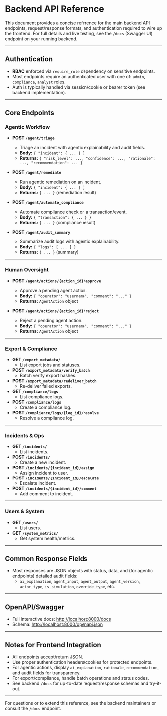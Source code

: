 # Backend API Reference

This document provides a concise reference for the main backend API endpoints, request/response formats, and authentication required to wire up the frontend. For full details and live testing, see the `/docs` (Swagger UI) endpoint on your running backend.

---

## Authentication
- **RBAC** enforced via `require_role` dependency on sensitive endpoints.
- Most endpoints require an authenticated user with one of: `admin`, `compliance`, `analyst` roles.
- Auth is typically handled via session/cookie or bearer token (see backend implementation).

---

## Core Endpoints

### Agentic Workflow
- **POST `/agent/triage`**
  - Triage an incident with agentic explainability and audit fields.
  - **Body:** `{ "incident": { ... } }`
  - **Returns:** `{ "risk_level": ..., "confidence": ..., "rationale": ..., "recommendation": ... }`

- **POST `/agent/remediate`**
  - Run agentic remediation on an incident.
  - **Body:** `{ "incident": { ... } }`
  - **Returns:** `{ ... }` (remediation result)

- **POST `/agent/automate_compliance`**
  - Automate compliance check on a transaction/event.
  - **Body:** `{ "transaction": { ... } }`
  - **Returns:** `{ ... }` (compliance result)

- **POST `/agent/audit_summary`**
  - Summarize audit logs with agentic explainability.
  - **Body:** `{ "logs": [ ... ] }`
  - **Returns:** `{ ... }` (summary)

---

### Human Oversight
- **POST `/agent/actions/{action_id}/approve`**
  - Approve a pending agent action.
  - **Body:** `{ "operator": "username", "comment": "..." }`
  - **Returns:** `AgentAction` object

- **POST `/agent/actions/{action_id}/reject`**
  - Reject a pending agent action.
  - **Body:** `{ "operator": "username", "comment": "..." }`
  - **Returns:** `AgentAction` object

---

### Export & Compliance
- **GET `/export_metadata/`**
  - List export jobs and statuses.
- **POST `/export_metadata/verify_batch`**
  - Batch verify export hashes.
- **POST `/export_metadata/redeliver_batch`**
  - Re-deliver failed exports.
- **GET `/compliance/logs`**
  - List compliance logs.
- **POST `/compliance/logs`**
  - Create a compliance log.
- **POST `/compliance/logs/{log_id}/resolve`**
  - Resolve a compliance log.

---

### Incidents & Ops
- **GET `/incidents/`**
  - List incidents.
- **POST `/incidents/`**
  - Create a new incident.
- **POST `/incidents/{incident_id}/assign`**
  - Assign incident to user.
- **POST `/incidents/{incident_id}/escalate`**
  - Escalate incident.
- **POST `/incidents/{incident_id}/comment`**
  - Add comment to incident.

---

### Users & System
- **GET `/users/`**
  - List users.
- **GET `/system_metrics/`**
  - Get system health/metrics.

---

## Common Response Fields
- Most responses are JSON objects with status, data, and (for agentic endpoints) detailed audit fields:
  - `ai_explanation`, `agent_input`, `agent_output`, `agent_version`, `actor_type`, `is_simulation`, `override_type`, etc.

---

## OpenAPI/Swagger
- Full interactive docs: [http://localhost:8000/docs](http://localhost:8000/docs)
- Schema: [http://localhost:8000/openapi.json](http://localhost:8000/openapi.json)

---

## Notes for Frontend Integration
- All endpoints accept/return JSON.
- Use proper authentication headers/cookies for protected endpoints.
- For agentic actions, display `ai_explanation`, `rationale`, `recommendation`, and audit fields for transparency.
- For export/compliance, handle batch operations and status codes.
- See backend `/docs` for up-to-date request/response schemas and try-it-out.

---

For questions or to extend this reference, see the backend maintainers or consult the `/docs` endpoint.
